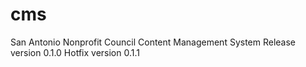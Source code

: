 cms
===

San Antonio Nonprofit Council Content Management System
Release version 0.1.0
Hotfix version 0.1.1

